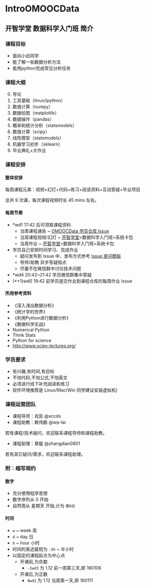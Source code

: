 # IntroOMOOCData

## 开智学堂 数据科学入门班 简介

### 课程目标

- 面向小白同学
- 能了解一些数据分析方法
- 能用python完成常见分析任务

### 课程大纲

0. 导论
1. 工具基础（linux/ipython）
2. 数值计算（numpy）
3. 数据绘图（matplotlib）
4. 数据操作（pandas）
5. 概率和统计分析（statsmodels）
6. 数值计算（scipy）
7. 线性模型（statsmodels）
8. 机器学习初步（sklearn）
9. 毕业典礼+大作业


### 课程安排

#### 整体安排


每周课程元素：视频+幻灯+代码+练习+阅读资料+互动答疑+毕业项目

总共 9 次课，每次课程视频时长 45 mins 左右。


#### 每周节奏

- *wd1 17:42 后可领取课程资料
	- 当周课程通告 ~ [OMOOCData 学员仓库 Issue](https://github.com/OpenMindClub/OMOOCData/issues)
	- 当周课程视频/幻灯 ~ [开智学堂](http://www.iomooc.com/pages/login.html)>数据科学入门班>系统卡包
	- 当周作业 ~ [开智学堂](http://www.iomooc.com/pages/login.html)>数据科学入门班>系统卡包
- 学员自己安排时间学习、完成作业
	- 疑问发布到 Issue 中，发布方式参考 [Issue 提问模板](https://github.com/OpenMindClub/OMOOCData/issues/2)
	- 导师/助教 异步答疑指点
	- 尽量不在微信群中讨论技术问题
- *wd4 20:42~21:42 学员微信群集中答疑
- (*+1)wd0 19:42 前学员提交作业到课程仓库的每周作业 Issue  

#### 所用参考资料

- 《深入浅出数据分析》
- 《统计学的世界》
- 《利用Python进行数据分析》
- 《数据科学实战》
- Numerical Python 
- Think Stats
- Python for science
- http://www.scipy-lectures.org/

### 学员要求

- 有兴趣,有时间,有目标
- 不怕代码,不怕公式,不怕英文
- 必须进行线下补充阅读和练习
- 软件环境推荐是 Linux/Mac(Win 同学建议安装虚拟机)



### 课程运营团队

- 课程导师：肖凯 @xccds 
- 课程助教：赖伟鹏 @wp-lai 

若有课程/技术疑问，欢迎联系课程导师和课程助教。
	
- 课程助理：章靛 @zhangdian0801 

若有其它疑问/需求，欢迎联系课程助理。

### 附：缩写规约

#### 数字

- 充分使用程序思想
- 数字序列从 0 开始
- 自然周从 星期天 开始,计为 `第0日`

#### 时间

- `w` ~ week 周
- `d` ~ day 日
- `h` ~ hour 小时
- 时间的表述最短为 `.5h` ~ 半小时
- 以固定的课程起点为中心点
    + 开课前,为负数
        * `-1wd3` 为 1.12 前一周第三天,即 160106
    + 开课后,为正数
        * `0wd1` 为 1.12 当周第一天,即 160111


